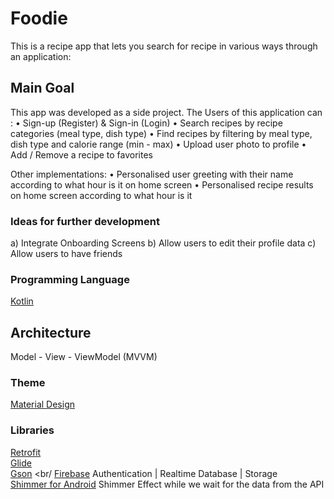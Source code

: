 # Foodie
This is a recipe app that lets you search for recipe in various ways through an application:

## Main Goal

This app was developed as a side project. 
The Users of this application can :
• Sign-up (Register) & Sign-in (Login)
• Search recipes by recipe categories (meal type, dish type)
• Find recipes by filtering by meal type, dish type and calorie range (min - max)
• Upload user photo to profile
• Add / Remove a recipe to favorites

Other implementations:
• Personalised user greeting with their name according to what hour is it on home screen
• Personalised recipe results on home screen according to what hour is it

### Ideas for further development 

a) Integrate Onboarding Screens
b) Allow users to edit their profile data
c) Allow users to have friends

### Programming Language 

[Kotlin](https://kotlinlang.org/)

## Architecture
Model - View - ViewModel (MVVM)

### Theme 

[Material Design](https://material.io/)

### Libraries
[Retrofit](https://square.github.io/retrofit/) <br/>
[Glide](https://github.com/bumptech/glide) <br/>
[Gson](https://github.com/google/gson) <br/
[Firebase](https://firebase.google.com/) Authentication | Realtime Database | Storage <br>
[Shimmer for Android](https://github.com/facebook/shimmer-android) Shimmer Effect while we wait for the data from the API

